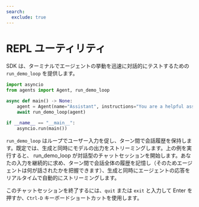 ```yaml
---
search:
  exclude: true
---
```

# REPL ユーティリティ

SDK は、ターミナルでエージェントの挙動を迅速に対話的にテストするための `run_demo_loop` を提供します。

```python
import asyncio
from agents import Agent, run_demo_loop

async def main() -> None:
    agent = Agent(name="Assistant", instructions="You are a helpful assistant.")
    await run_demo_loop(agent)

if __name__ == "__main__":
    asyncio.run(main())
```

`run_demo_loop` はループでユーザー入力を促し、ターン間で会話履歴を保持します。既定では、生成と同時にモデルの出力をストリーミングします。上の例を実行すると、 run_demo_loop が対話型のチャットセッションを開始します。あなたの入力を継続的に求め、ターン間で会話全体の履歴を記憶し（そのためエージェントは何が話されたかを把握できます）、生成と同時にエージェントの応答をリアルタイムで自動的にストリーミングします。

このチャットセッションを終了するには、`quit` または `exit` と入力して Enter を押すか、`Ctrl-D` キーボードショートカットを使用します。